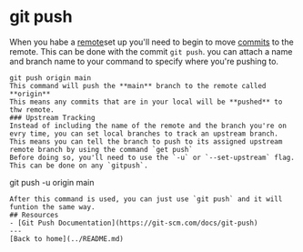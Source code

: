 # git push 
When you habe a [remote](./REMOTE.md)set up you'll need to begin to move [commits](./COMMIT.md) to the remote. 
This can be done with the commit `git push`. 
you can attach a name and branch name to your command to specify where you're pushing to.
```
git push origin main 
This command will push the **main** branch to the remote called **origin**
This means any commits that are in your local will be **pushed** to thw remote.
### Upstream Tracking 
Instead of including the name of the remote and the branch you're on evry time, you can set local branches to track an upstream branch. 
This means you can tell the branch to push to its assigned upstream remote branch by using the command `get push`
Before doing so, you'll need to use the `-u` or `--set-upstream` flag. This can be done on any `gitpush`.
```
git push -u origin main 
```
After this command is used, you can just use `git push` and it will funtion the same way.
## Resources
- [Git Push Documentation](https://git-scm.com/docs/git-push)
---
[Back to home](../README.md)